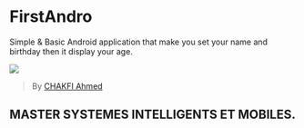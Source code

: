 # FirstAndro
Simple &amp; Basic Android application that make you set your name and birthday then it display your age.

![](https://fpt.usmba.ac.ma/examen/FPT.png)

> By [CHAKFI Ahmed](https://www.linkedin.com/in/chakfi-ahmed/)

## MASTER SYSTEMES INTELLIGENTS ET MOBILES.

